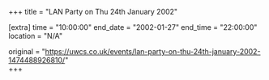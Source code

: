 +++
title = "LAN Party on Thu 24th January 2002"

[extra]
time = "10:00:00"
end_date = "2002-01-27"
end_time = "22:00:00"
location = "N/A"

original = "https://uwcs.co.uk/events/lan-party-on-thu-24th-january-2002-1474488926810/"    
+++



